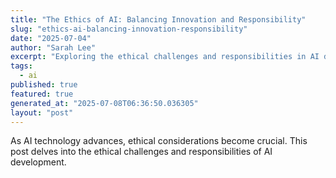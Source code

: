 ```yaml
---
title: "The Ethics of AI: Balancing Innovation and Responsibility"
slug: "ethics-ai-balancing-innovation-responsibility"
date: "2025-07-04"
author: "Sarah Lee"
excerpt: "Exploring the ethical challenges and responsibilities in AI development."
tags:
  - ai
published: true
featured: true
generated_at: "2025-07-08T06:36:50.036305"
layout: "post"
---
```


As AI technology advances, ethical considerations become crucial. This post delves into the ethical challenges and responsibilities of AI development.